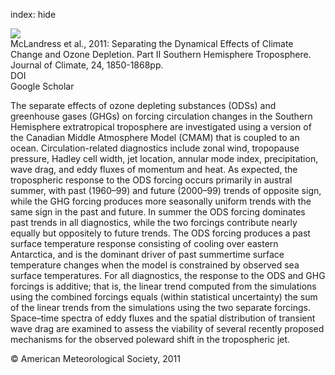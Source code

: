 index: hide

<div class="Citation">
    <div class="Citation-thumb CitationThumb-linked"  data-href="https://doi.org/10.1175/2010jcli3958.1">
      <img src="https://static.claimspace.cloud/climate-study-static/refs/thumbs/9/McLandress_et_al_2011-thumb.png" />
    </div>

  <div class="Citation-body">
    <div class="Citation-text">McLandress et al., 2011: Separating the Dynamical Effects of Climate Change and Ozone Depletion. Part II Southern Hemisphere Troposphere. <span class="Article-journal">Journal of Climate, </span><span class="Article-volume">24, </span>1850-1868pp.</div>
    <div class="Citation-links">
      <div class="CitationLink" data-href="https://doi.org/10.1175/2010jcli3958.1">
        <div class="CitationLink-icon CitationLink-Doi"></div>
        <div class="CitationLink-text">DOI</div>
      </div>
      <div class="CitationLink" data-href="https://scholar.google.com/scholar?q=10.1175/2010jcli3958.1">
        <div class="CitationLink-icon CitationLink-Scholar"></div>
        <div class="CitationLink-text">Google Scholar</div>
      </div>
    </div>
  </div>
</div>

The separate effects of ozone depleting substances (ODSs) and greenhouse gases (GHGs) on forcing circulation changes in the Southern Hemisphere extratropical troposphere are investigated using a version of the Canadian Middle Atmosphere Model (CMAM) that is coupled to an ocean. Circulation-related diagnostics include zonal wind, tropopause pressure, Hadley cell width, jet location, annular mode index, precipitation, wave drag, and eddy fluxes of momentum and heat. As expected, the tropospheric response to the ODS forcing occurs primarily in austral summer, with past (1960–99) and future (2000–99) trends of opposite sign, while the GHG forcing produces more seasonally uniform trends with the same sign in the past and future. In summer the ODS forcing dominates past trends in all diagnostics, while the two forcings contribute nearly equally but oppositely to future trends. The ODS forcing produces a past surface temperature response consisting of cooling over eastern Antarctica, and is the dominant driver of past summertime surface temperature changes when the model is constrained by observed sea surface temperatures. For all diagnostics, the response to the ODS and GHG forcings is additive; that is, the linear trend computed from the simulations using the combined forcings equals (within statistical uncertainty) the sum of the linear trends from the simulations using the two separate forcings. Space–time spectra of eddy fluxes and the spatial distribution of transient wave drag are examined to assess the viability of several recently proposed mechanisms for the observed poleward shift in the tropospheric jet.

<div class="Citation-copy">
&copy; American Meteorological Society, 2011
</div>